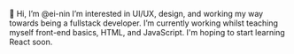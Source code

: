 👋 Hi, I’m @ei-nin
  I’m interested in UI/UX, design, and working my way towards being a fullstack developer. 
  I’m currently working whilst teaching myself front-end basics, HTML, and JavaScript. I'm hoping to start learning React soon.


<!---
ei-nin/ei-nin is a ✨ special ✨ repository because its `README.md` (this file) appears on your GitHub profile.
You can click the Preview link to take a look at your changes.
--->
